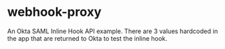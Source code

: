 # webhook-proxy
 
An Okta SAML Inline Hook API example. There are 3 values hardcoded in the app that are returned to Okta to test the inline hook.
